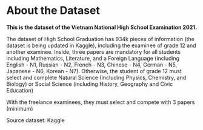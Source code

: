 # About the Dataset

**This is the dataset of the Vietnam National High School Examination 2021.**

The dataset of High School Graduation has 934k pieces of information (the dataset is being updated in Kaggle), including the examinee of grade 12 and another examinee. Inside, three papers are mandatory for all students including Mathematics, Literature, and a Foreign Language (including English - N1,  Russian - N2, French - N3, Chinese - N4, German - N5, Japanese - N6, Korean - N7). Otherwise, the student of grade 12 must select and complete Natural Science (Including Physics, Chemistry, and Biology) or Social Science (including History, Geography and Civic Education)

With the freelance examinees, they must select and compete with 3 papers (minimum)

Source dataset: Kaggle
